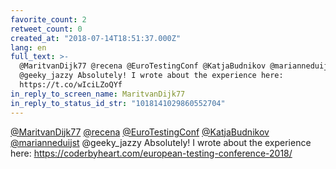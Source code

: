 ```yaml
---
favorite_count: 2
retweet_count: 0
created_at: "2018-07-14T18:51:37.000Z"
lang: en
full_text: >-
  @MaritvanDijk77 @recena @EuroTestingConf @KatjaBudnikov @marianneduijst
  @geeky_jazzy Absolutely! I wrote about the experience here:
  https://t.co/wIciLZoQYf
in_reply_to_screen_name: MaritvanDijk77
in_reply_to_status_id_str: "1018141029860552704"
---
```


[@MaritvanDijk77](https://twitter.com/MaritvanDijk77)
[@recena](https://twitter.com/recena)
[@EuroTestingConf](https://twitter.com/EuroTestingConf)
[@KatjaBudnikov](https://twitter.com/KatjaBudnikov)
[@marianneduijst](https://twitter.com/marianneduijst) @geeky_jazzy Absolutely! I
wrote about the experience here:
<https://coderbyheart.com/european-testing-conference-2018/>
